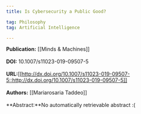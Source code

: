 ```yaml
---
title: Is Cybersecurity a Public Good?

tag: Philosophy 
tag: Artificial Intelligence

---
```


**Publication:** [[Minds & Machines]]<br><br>**DOI:** 10.1007/s11023-019-09507-5                                       
<br>**URL:**[[http://dx.doi.org/10.1007/s11023-019-09507-5::http://dx.doi.org/10.1007/s11023-019-09507-5]]<br><br>**Authors:** [[Mariarosaria Taddeo]] <br><br>**Abstract:**No automatically retrievable abstract :(


